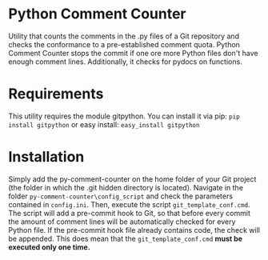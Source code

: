 # Python Comment Counter
Utility that counts the comments in the .py files of a Git repository and checks the conformance to a pre-established comment quota.
Python Comment Counter stops the commit if one ore more Python files don't have enough comment lines. Additionally, it checks for pydocs on functions.

# Requirements
This utility requires the module gitpython. You can install it via pip:
`pip install gitpython`
or easy install:
`easy_install gitpython`

# Installation
Simply add the py-comment-counter on the home folder of your Git project (the folder in which the .git hidden directory is located). Navigate in the folder `py-comment-counter\config_script` and check the parameters contained in `config.ini`. Then, execute the script `git_template_conf.cmd`. The script will add a pre-commit hook to Git, so that before every commit the amount of comment lines will be automatically checked for every Python file.
If the pre-commit hook file already contains code, the check will be appended. This does mean that the `git_template_conf.cmd` **must be executed only one time.**
